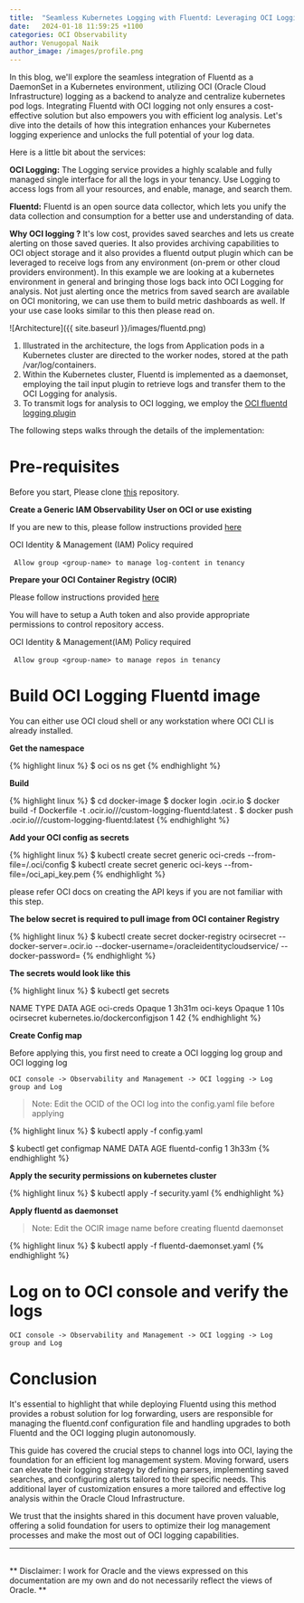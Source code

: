 ```yaml
---
title:  "Seamless Kubernetes Logging with Fluentd: Leveraging OCI Logging as a Back-End"
date:   2024-01-18 11:59:25 +1100
categories: OCI Observability
author: Venugopal Naik
author_image: /images/profile.png
---
```


In this blog, we'll explore the seamless integration of Fluentd as a DaemonSet in a Kubernetes environment, utilizing OCI (Oracle Cloud Infrastructure) logging as a backend to analyze and centralize kubernetes pod logs. Integrating Fluentd with OCI logging not only ensures a cost-effective solution but also empowers you with efficient log analysis. Let's dive into the details of how this integration enhances your Kubernetes logging experience and unlocks the full potential of your log data.

Here is a little bit about the services:

<b>OCI Logging:</b> The Logging service provides a highly scalable and fully managed single interface for all the logs in your tenancy. Use Logging to access logs from all your resources, and enable, manage, and search them.

<b>Fluentd:</b> Fluentd is an open source data collector, which lets you unify the data collection and consumption for a better use and understanding of data.

<b>Why OCI logging ?</b>
It's low cost, provides saved searches and lets us create alerting on those saved queries. It also provides archiving capabilities to OCI object storage and it also provides a fluentd output plugin which can be leveraged to receive logs from any environment (on-prem or other cloud providers environment). In this example we are looking at a kubernetes environment in general and bringing those logs back into OCI Logging for analysis. Not just alerting once the metrics from saved search are available on OCI monitoring, we can use them to build metric dashboards as well.
If your use case looks similar to this then please read on.

![Architecture]({{ site.baseurl }}/images/fluentd.png)

1. Illustrated in the architecture, the logs from Application pods in a Kubernetes cluster are directed to the worker nodes, stored at the path /var/log/containers.
2. Within the Kubernetes cluster, Fluentd is implemented as a daemonset, employing the tail input plugin to retrieve logs and transfer them to the OCI Logging for analysis.
3. To transmit logs for analysis to OCI logging, we employ the [OCI fluentd logging plugin](https://github.com/oracle/fluent-plugin-oci-logging)

The following steps walks through the details of the implementation:

# Pre-requisites

Before you start, Please clone [this](https://github.com/naikvenu/oci-fluentd-logging) repository.

<b>Create a Generic IAM Observability User on OCI or use existing</b>

If you are new to this, please follow instructions provided [here](https://docs.oracle.com/en-us/iaas/Content/Identity/users/create-user-accounts.htm)

OCI Identity & Management (IAM) Policy required 

&nbsp; `Allow group <group-name> to manage log-content in tenancy`

<b>Prepare your OCI Container Registry (OCIR)</b>

Please follow instructions provided [here](https://docs.oracle.com/en-us/iaas/Content/Registry/Concepts/registryprerequisites.htm)

You will have to setup a Auth token and also provide appropriate permissions to control repository access.

OCI Identity & Management(IAM) Policy required 

&nbsp; `Allow group <group-name> to manage repos in tenancy`

# Build OCI Logging Fluentd image

You can either use OCI cloud shell or any workstation where OCI CLI is already installed.

<b>Get the namespace</b>

{% highlight linux %}
$ oci os ns get 
{% endhighlight %}

<b>Build</b>

{% highlight linux %}
$ cd docker-image
$ docker login <region>.ocir.io
$ docker build -f Dockerfile -t <region>.ocir.io/<namespace>/<repo>/custom-logging-fluentd:latest  .
$ docker push <region>.ocir.io/<namespace>/<repo>/custom-logging-fluentd:latest 
{% endhighlight %}

<b>Add your OCI config as secrets</b>

{% highlight linux %}
$ kubectl create secret generic oci-creds --from-file=<path>/.oci/config
$ kubectl create secret generic oci-keys --from-file=<path>/oci_api_key.pem
{% endhighlight %}

please refer OCI docs on creating the API keys if you are not familiar with this step.

<b>The below secret is required to pull image from OCI container Registry</b>

{% highlight linux %}
$ kubectl create secret docker-registry ocirsecret --docker-server=<region>.ocir.io --docker-username=<namespace>/oracleidentitycloudservice/<username> --docker-password=<auth-token>
{% endhighlight %}

<b>The secrets would look like this</b>

{% highlight linux %}
$ kubectl get secrets

NAME         TYPE                             DATA   AGE
oci-creds    Opaque                           1      3h31m
oci-keys     Opaque                           1      10s
ocirsecret   kubernetes.io/dockerconfigjson   1      42
{% endhighlight %}

<b>Create Config map</b>

Before applying this, you first need to create a OCI logging log group and OCI logging log

`OCI console -> Observability and Management -> OCI logging -> Log group and Log`

> Note: Edit the OCID of the OCI log into the config.yaml file before applying

{% highlight linux %}
$ kubectl apply -f config.yaml

$ kubectl get configmap
NAME                              DATA   AGE
fluentd-config                    1      3h33m
{% endhighlight %}

<b>Apply the security permissions on kubernetes cluster</b>

{% highlight linux %}
$ kubectl apply -f security.yaml
{% endhighlight %}

<b> Apply fluentd as daemonset</b>

> Note: Edit the OCIR image name before creating fluentd daemonset

{% highlight linux %}
$ kubectl apply -f fluentd-daemonset.yaml
{% endhighlight %}

# Log on to OCI console and verify the logs

`OCI console -> Observability and Management -> OCI logging -> Log group and Log`


# Conclusion

It's essential to highlight that while deploying Fluentd using this method provides a robust solution for log forwarding, users are responsible for managing the fluentd.conf configuration file and handling upgrades to both Fluentd and the OCI logging plugin autonomously.

This guide has covered the crucial steps to channel logs into OCI, laying the foundation for an efficient log management system. Moving forward, users can elevate their logging strategy by defining parsers, implementing saved searches, and configuring alerts tailored to their specific needs. This additional layer of customization ensures a more tailored and effective log analysis within the Oracle Cloud Infrastructure.

We trust that the insights shared in this document have proven valuable, offering a solid foundation for users to optimize their log management processes and make the most out of OCI logging capabilities.

---
<br>
** Disclaimer: I work for Oracle and the views expressed on this documentation are my own and do not necessarily reflect the views of Oracle. ** 







